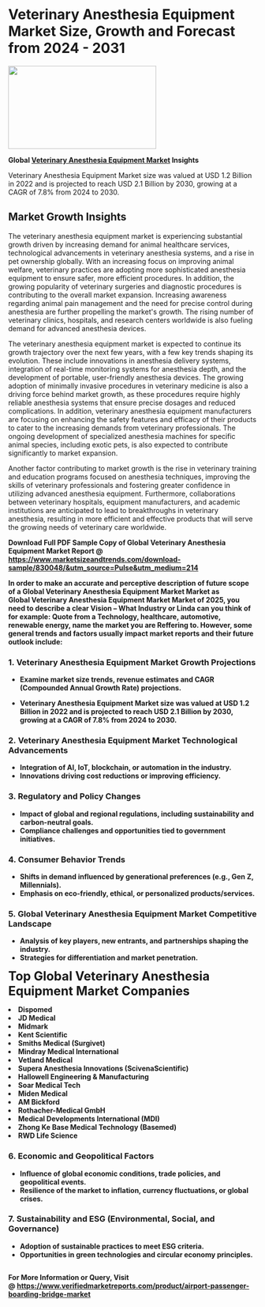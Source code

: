 <H1>Veterinary Anesthesia Equipment Market Size, Growth and Forecast from 2024 - 2031</H1><img class="aligncenter size-medium wp-image-584254" src="https://thirdeyenews.in/wp-content/uploads/2024/09/Global-Market-Research-300x168.jpeg" alt="" width="300" height="168" /><p><strong>Global&nbsp;<a href="https://www.marketsizeandtrends.com/download-sample/830048/&amp;utm_source=Pulse&amp;utm_medium=214">Veterinary Anesthesia Equipment Market</a> Insights</strong></p><p>Veterinary Anesthesia Equipment Market size was valued at USD 1.2 Billion in 2022 and is projected to reach USD 2.1 Billion by 2030, growing at a CAGR of 7.8% from 2024 to 2030.</p><p><h2>Market Growth Insights</h2> <p>The veterinary anesthesia equipment market is experiencing substantial growth driven by increasing demand for animal healthcare services, technological advancements in veterinary anesthesia systems, and a rise in pet ownership globally. With an increasing focus on improving animal welfare, veterinary practices are adopting more sophisticated anesthesia equipment to ensure safer, more efficient procedures. In addition, the growing popularity of veterinary surgeries and diagnostic procedures is contributing to the overall market expansion. Increasing awareness regarding animal pain management and the need for precise control during anesthesia are further propelling the market's growth. The rising number of veterinary clinics, hospitals, and research centers worldwide is also fueling demand for advanced anesthesia devices.</p> <p><strong></strong></p> <p>The veterinary anesthesia equipment market is expected to continue its growth trajectory over the next few years, with a few key trends shaping its evolution. These include innovations in anesthesia delivery systems, integration of real-time monitoring systems for anesthesia depth, and the development of portable, user-friendly anesthesia devices. The growing adoption of minimally invasive procedures in veterinary medicine is also a driving force behind market growth, as these procedures require highly reliable anesthesia systems that ensure precise dosages and reduced complications. In addition, veterinary anesthesia equipment manufacturers are focusing on enhancing the safety features and efficacy of their products to cater to the increasing demands from veterinary professionals. The ongoing development of specialized anesthesia machines for specific animal species, including exotic pets, is also expected to contribute significantly to market expansion. <p>Another factor contributing to market growth is the rise in veterinary training and education programs focused on anesthesia techniques, improving the skills of veterinary professionals and fostering greater confidence in utilizing advanced anesthesia equipment. Furthermore, collaborations between veterinary hospitals, equipment manufacturers, and academic institutions are anticipated to lead to breakthroughs in veterinary anesthesia, resulting in more efficient and effective products that will serve the growing needs of veterinary care worldwide.</p> <p><strong></p><p><span class=""><strong>Download Full PDF Sample Copy of Global Veterinary Anesthesia Equipment Market Report</strong> @ <a href="https://www.marketsizeandtrends.com/download-sample/830048/&amp;utm_source=Pulse&amp;utm_medium=214" target="_blank">https://www.marketsizeandtrends.com/download-sample/830048/&amp;utm_source=Pulse&amp;utm_medium=214</a></span></p><p>In order to make an accurate and perceptive description of future scope of a Global&nbsp;Veterinary Anesthesia Equipment Market Market as Global&nbsp;Veterinary Anesthesia Equipment Market Market of 2025, you need to describe a clear Vision &ndash; What Industry or Linda can you think of for example: Quote from a Technology, healthcare, automotive, renewable energy, name the market you are Reffering to. However, some general trends and factors usually impact market reports and their future outlook include:</p><h3>1.&nbsp;<strong>Veterinary Anesthesia Equipment Market Growth Projections</strong></h3><ul><li>Examine market size trends, revenue estimates and CAGR (Compounded Annual Growth Rate) projections.</li><li><p>Veterinary Anesthesia Equipment Market size was valued at USD 1.2 Billion in 2022 and is projected to reach USD 2.1 Billion by 2030, growing at a CAGR of 7.8% from 2024 to 2030.</p></li></ul><h3>2.&nbsp;<strong>Veterinary Anesthesia Equipment Market Technological Advancements</strong></h3><ul><li>Integration of AI, IoT, blockchain, or automation in the industry.</li><li>Innovations driving cost reductions or improving efficiency.</li></ul><h3>3.&nbsp;<strong>Regulatory and Policy Changes</strong></h3><ul><li>Impact of global and regional regulations, including sustainability and carbon-neutral goals.</li><li>Compliance challenges and opportunities tied to government initiatives.</li></ul><h3>4.&nbsp;<strong>Consumer Behavior Trends</strong></h3><ul><li>Shifts in demand influenced by generational preferences (e.g., Gen Z, Millennials).</li><li>Emphasis on eco-friendly, ethical, or personalized products/services.</li></ul><h3>5.&nbsp;<strong>Global Veterinary Anesthesia Equipment Market Competitive Landscape</strong></h3><ul><li>Analysis of key players, new entrants, and partnerships shaping the industry.</li><li>Strategies for differentiation and market penetration.</li></ul><p data-pm-slice="1 1 []"><span style="color: inherit; font-family: inherit; font-size: 25px;">Top Global Veterinary Anesthesia Equipment Market Companies</span></p><div class="" data-test-id=""><p><li>Dispomed</li><li> JD Medical</li><li> Midmark</li><li> Kent Scientific</li><li> Smiths Medical (Surgivet)</li><li> Mindray Medical International</li><li> Vetland Medical</li><li> Supera Anesthesia Innovations (ScivenaScientific)</li><li> Hallowell Engineering & Manufacturing</li><li> Soar Medical Tech</li><li> Miden Medical</li><li> AM Bickford</li><li> Rothacher-Medical GmbH</li><li> Medical Developments International (MDI)</li><li> Zhong Ke Base Medical Technology (Basemed)</li><li> RWD Life Science</li></p></div><h3>6.&nbsp;<strong>Economic and Geopolitical Factors</strong></h3><ul><li>Influence of global economic conditions, trade policies, and geopolitical events.</li><li>Resilience of the market to inflation, currency fluctuations, or global crises.</li></ul><h3>7.&nbsp;<strong>Sustainability and ESG (Environmental, Social, and Governance)</strong></h3><ul><li>Adoption of sustainable practices to meet ESG criteria.</li><li>Opportunities in green technologies and circular economy principles.</li></ul><h2><strong style="font-size: 14px;">For More Information or Query, Visit @&nbsp;</strong><a style="background-color: #ffffff; font-size: 14px;" href="https://www.marketsizeandtrends.com/report/veterinary-anesthesia-equipment-market/" target="_blank">https://www.verifiedmarketreports.com/product/airport-passenger-boarding-bridge-market</a></h2>
